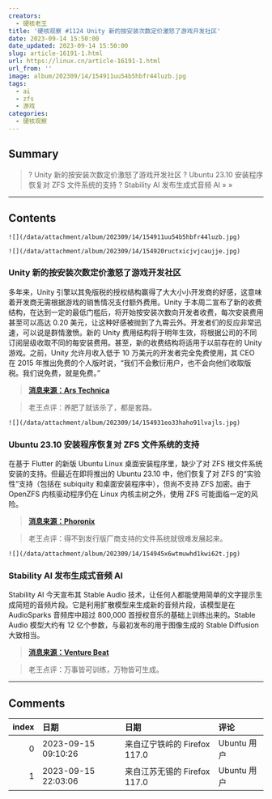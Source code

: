 ```yaml
---
creators:
  - 硬核老王
title: '硬核观察 #1124 Unity 新的按安装次数定价激怒了游戏开发社区'
date: 2023-09-14 15:50:00
date_updated: 2023-09-14 15:50:00
slug: article-16191-1.html
url: https://linux.cn/article-16191-1.html
url_from: ''
image: album/202309/14/154911uu54b5hbfr44luzb.jpg
tags:
  - ai
  - zfs
  - 游戏
categories:
  - 硬核观察
---
```


## Summary

> ? Unity 新的按安装次数定价激怒了游戏开发社区
> ? Ubuntu 23.10 安装程序恢复对 ZFS 文件系统的支持
> ? Stability AI 发布生成式音频 AI
> » 
> »

***

<!-- more -->

## Contents

`![](/data/attachment/album/202309/14/154911uu54b5hbfr44luzb.jpg)`

`![](/data/attachment/album/202309/14/154920ructxicjvjcaujje.jpg)`

### Unity 新的按安装次数定价激怒了游戏开发社区

多年来，Unity 引擎以其免版税的授权结构赢得了大大小小开发商的好感，这意味着开发商无需根据游戏的销售情况支付额外费用。Unity 于本周二宣布了新的收费结构，在达到一定的最低门槛后，将开始按安装次数向开发者收费，每次安装费用甚至可以高达 0.20 美元，让这种好感被抛到了九霄云外。开发者们的反应非常迅速，可以说是群情激愤。新的 Unity 费用结构将于明年生效，将根据公司的不同订阅层级收取不同的每安装费用。甚至，新的收费结构将适用于以前存在的 Unity 游戏。之前，Unity 允许月收入低于 10 万美元的开发者完全免费使用，其 CEO 在 2015 年推出免费的个人版时说，“我们不会敷衍用户，也不会向他们收取版税。我们说免费，就是免费。”

> 
> **[消息来源：Ars Technica](https://arstechnica.com/gaming/2023/09/game-developers-unite-against-unitys-new-per-install-pricing-structure/)**
> 
> 
> 

> 
> 老王点评：养肥了就该杀了，都是套路。
> 
> 
> 

`![](/data/attachment/album/202309/14/154931eo33haho91lvajls.jpg)`

### Ubuntu 23.10 安装程序恢复对 ZFS 文件系统的支持

在基于 Flutter 的新版 Ubuntu Linux 桌面安装程序里，缺少了对 ZFS 根文件系统安装的支持。但最近在即将推出的 Ubuntu 23.10 中，他们恢复了对 ZFS 的“实验性”支持（包括在 subiquity 和桌面安装程序中），但尚不支持 ZFS 加密。由于 OpenZFS 内核驱动程序仍在 Linux 内核主树之外，使用 ZFS 可能面临一定的风险。

> 
> **[消息来源：Phoronix](https://www.phoronix.com/news/Ubuntu-23.10-ZFS-Install)**
> 
> 
> 

> 
> 老王点评：得不到发行版厂商支持的文件系统就很难发展起来。
> 
> 
> 

`![](/data/attachment/album/202309/14/154945x6wtmuwhd1kwi62t.jpg)`

### Stability AI 发布生成式音频 AI

Stability AI 今天宣布其 Stable Audio 技术，让任何人都能使用简单的文字提示生成简短的音频片段。它是利用扩散模型来生成新的音频片段，该模型是在 AudioSparks 音频库中超过 800,000 首授权音乐的基础上训练出来的。Stable Audio 模型大约有 12 亿个参数，与最初发布的用于图像生成的 Stable Diffusion 大致相当。

> 
> **[消息来源：Venture Beat](https://venturebeat.com/ai/stability-ai-debuts-stable-audio-bringing-text-to-audio-generation-to-the-masses/)**
> 
> 
> 

> 
> 老王点评：万事皆可训练，万物皆可生成。
> 
> 
>

***

## Comments

|   index | 日期                | 日期                                     | 评论                                                 |
|--------:|:--------------------|:-----------------------------------------|:-----------------------------------------------------|
|       0 | 2023-09-15 09:10:26 | 来自辽宁铁岭的 Firefox 117.0|Ubuntu 用户 | 如果给AI足够多的3D打印机，它是不是能造出另一个世界？ |
|       1 | 2023-09-15 22:03:06 | 来自江苏无锡的 Firefox 117.0|Ubuntu 用户 | 按次付费对于刷单是个不小的成本。                     |
